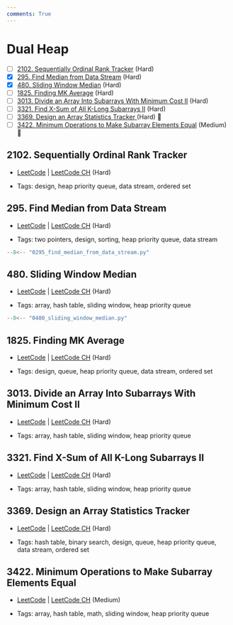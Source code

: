 ```yaml
---
comments: True
---
```


# Dual Heap

- [ ] [2102. Sequentially Ordinal Rank Tracker](https://leetcode.cn/problems/sequentially-ordinal-rank-tracker/) (Hard)
- [x] [295. Find Median from Data Stream](https://leetcode.cn/problems/find-median-from-data-stream/) (Hard)
- [x] [480. Sliding Window Median](https://leetcode.cn/problems/sliding-window-median/) (Hard)
- [ ] [1825. Finding MK Average](https://leetcode.cn/problems/finding-mk-average/) (Hard)
- [ ] [3013. Divide an Array Into Subarrays With Minimum Cost II](https://leetcode.cn/problems/divide-an-array-into-subarrays-with-minimum-cost-ii/) (Hard)
- [ ] [3321. Find X-Sum of All K-Long Subarrays II](https://leetcode.cn/problems/find-x-sum-of-all-k-long-subarrays-ii/) (Hard)
- [ ] [3369. Design an Array Statistics Tracker ](https://leetcode.cn/problems/design-an-array-statistics-tracker/) (Hard) 👑
- [ ] [3422. Minimum Operations to Make Subarray Elements Equal](https://leetcode.cn/problems/minimum-operations-to-make-subarray-elements-equal/) (Medium) 👑

## 2102. Sequentially Ordinal Rank Tracker

-   [LeetCode](https://leetcode.com/problems/sequentially-ordinal-rank-tracker/) | [LeetCode CH](https://leetcode.cn/problems/sequentially-ordinal-rank-tracker/) (Hard)

-   Tags: design, heap priority queue, data stream, ordered set

## 295. Find Median from Data Stream

-   [LeetCode](https://leetcode.com/problems/find-median-from-data-stream/) | [LeetCode CH](https://leetcode.cn/problems/find-median-from-data-stream/) (Hard)

-   Tags: two pointers, design, sorting, heap priority queue, data stream

```python title="295. Find Median from Data Stream - Python Solution"
--8<-- "0295_find_median_from_data_stream.py"
```

## 480. Sliding Window Median

-   [LeetCode](https://leetcode.com/problems/sliding-window-median/) | [LeetCode CH](https://leetcode.cn/problems/sliding-window-median/) (Hard)

-   Tags: array, hash table, sliding window, heap priority queue

```python title="480. Sliding Window Median - Python Solution"
--8<-- "0480_sliding_window_median.py"
```

## 1825. Finding MK Average

-   [LeetCode](https://leetcode.com/problems/finding-mk-average/) | [LeetCode CH](https://leetcode.cn/problems/finding-mk-average/) (Hard)

-   Tags: design, queue, heap priority queue, data stream, ordered set

## 3013. Divide an Array Into Subarrays With Minimum Cost II

-   [LeetCode](https://leetcode.com/problems/divide-an-array-into-subarrays-with-minimum-cost-ii/) | [LeetCode CH](https://leetcode.cn/problems/divide-an-array-into-subarrays-with-minimum-cost-ii/) (Hard)

-   Tags: array, hash table, sliding window, heap priority queue

## 3321. Find X-Sum of All K-Long Subarrays II

-   [LeetCode](https://leetcode.com/problems/find-x-sum-of-all-k-long-subarrays-ii/) | [LeetCode CH](https://leetcode.cn/problems/find-x-sum-of-all-k-long-subarrays-ii/) (Hard)

-   Tags: array, hash table, sliding window, heap priority queue

## 3369. Design an Array Statistics Tracker

-   [LeetCode](https://leetcode.com/problems/design-an-array-statistics-tracker/) | [LeetCode CH](https://leetcode.cn/problems/design-an-array-statistics-tracker/) (Hard)

-   Tags: hash table, binary search, design, queue, heap priority queue, data stream, ordered set

## 3422. Minimum Operations to Make Subarray Elements Equal

-   [LeetCode](https://leetcode.com/problems/minimum-operations-to-make-subarray-elements-equal/) | [LeetCode CH](https://leetcode.cn/problems/minimum-operations-to-make-subarray-elements-equal/) (Medium)

-   Tags: array, hash table, math, sliding window, heap priority queue
